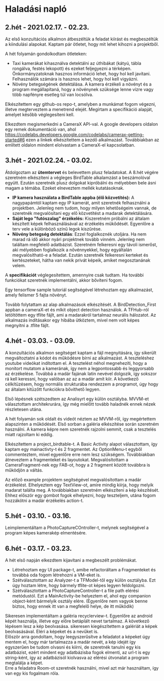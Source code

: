 # Haladási napló

## 2.hét - 2021.02.17. - 02.23.

Az első konzultációs alkalmon átbeszéltük a feladat kiírást és megbeszéltük a kiindulási alapokat. Kaptam pár ötletet, hogy mit lehet kihozni a projektből.

A hét folyamán gondolkodtam ötleteken:
 * Taxi kamerákat kihasználva detektálni az úthibákat (kátyú, tábla rongálva, festés lekopott) és ezeket feljegyezni a térképen. Önkormányzatoknak hasznos információ lehet, hogy hol kell javítani. Felhasználók számára is hasznos lehet, hogy hol kell vigyázni.
  * Növény betegségének detektálása. A kamera érzékeli a növényt és a program megállapítaná, hogy a növénynek szüksége lenne vízre vagy több napfényre esetleg túl van locsólva.

Elkészítettem egy github-os repo-t, amelyben a munkámat fogom végezni, illetve megterveztem a menetrend elejét. Megírtam a specifikáció alapját, amelyet később véglegesíteni kell.

Elkezdtem megismerkedni a CameraX API-val. A google developers oldalon egy remek dokumentáció van, ahol https://codelabs.developers.google.com/codelabs/camerax-getting-started#6 ezen a linkek elkészítettem a kezdő alkalmazást. Továbbiakban az említett oldalon mindent elolvastam a CameraX-el kapcsolatban.

## 3.hét - 2021.02.24. - 03.02.

Átdolgoztam az **ütemtervet** és belevettem plusz feladatokat. A 8.hét végére szeretném elkészíteni a végleges BirdTable alkalamzást a beszámolóval együtt. Ezután szeretnék plusz dolgokat kipróbálni és mélyebben bele ásni magam a témába. Ezeket elneveztem mellék kutatásoknak.
 * **IP kamera használata a BirdTable appba (élő közvetítés):** A nagypapámtól kaptam egy IP kamerát, amit szeretnék felhasználni a projektben. Jelenleg nem tudom, hogy milyen lehetőségeim vannak, de szeretnék megvalósítani egy elő közvetítést a madarak detektálására.
 * **Saját lego "futószalag" érzékelés:** Kiszeretném próbálni az általam készített képek felhasználásával az érzékelés mükődését. Egyenlőre a terv vele a különböző színű legok kiszűrése.
 * **Növény betegség detektálás**: Ezzel foglalkoznék utoljára. Ha nem marad rá idő akkor nyári projektnek tovább vinném. Jelenleg nem találtam megfelelő adatbázist. Szeretném felkeresni egy távoli ismerőst, aki mélyebben foglalkozik a nővénnyekkel, hogy egyáltalán megvalósítható-e a feladat. Ezután szeretnék felkeresni kerteket és kertészeteket, hátha van nekik privát képeik, amiket megosztanának velem.

 A **specifikációt** véglegesítettem, amennyire csak tudtam. Ha további funkciókat szeretnék implementálni, akkor bővíteni fogom.

Egy tensorflow sample tutoriál segítségével létrehoztam egy alkalmazást, amely felismer 5 fajta növényt. 

Tovább folytattam az alap alkalmazások elkészítését. A BirdDetection_First appban a cameraX-et és mlkit object detection használok. A TFHub-ról letöltöttem egy tflite fájlt, ami a madarakról tartalmaz neurális hálozatot. Az alkalmazás indításakor egy hibába ütköztem, mivel nem volt képes megnyitni a .tflite fájlt.

## 4.hét - 03.03. - 03.09.

A konzultációs alkalmon segítséget kaptam a fájl megnyitására, így sikerült megváltoztatni a kódot és működésre bírni az alkalmazást. A teszteléshez youtube videókat indítottam el. A tesztelést néhol megnehezíti, hogy a monitort mutatom a kamerának, így nem a legpontossabb és leggyorsabb az érzékelése. Továbbá a madár fajának latin nevével dolgozik, így sokszor rá kell keressni, hogy valóban az az a madár amít kiír. A következő célkítüzésem, hogy normális strukturába rendezzem a programot, úgy hogy az általam kitüzőtt funkciókra bővíthető legyen.

Első lépésnek szétszedtem az Analisyrt egy külön osztályba. MVVM-et választottam architekrurára, így még mielőtt tovább haladnék ennek nézek részletesen utána.

A hét folyamán sok oldalt és videót néztem az MVVM-ről, így megértettem alapszinten a működését. Első sorban a galéria elkészítése során szeretném használni. A kamera képre nem szeretnék rajzolni semmit, csak a tesztelés miatt rajzoltam ki eddig.

Elkészítettem a project_birdtable-t. A Basic Activity alapot választottam, így kaptam egy mainactivty-t és 2 fragmentet. Az OptionMenu-t egyből commenteztem, mivel egyenlőre erre nem lesz szükségem. Továbbiakban átneveztem a fragmenteket és layoutokat. Megvalósítottam a CameraFragment-nek egy FAB-ot, hogy a 2 fragment között továbbra is működjön a váltás.

Az előző example projektem segítségével megvalósítottam a madár érzékelést. Elhelyeztem egy TextView-ot, amire mindig kiírja, hogy melyik madarat találta meg. A továbbiakban szeretném elkészíteni a kép készítését. Ehhez először egy gombot fogok elhelyezni, hogy teszteljem, utána fogom hozzákötni a madár érzékelés action-t.

## 5.hét - 03.10. - 03.16.

Leimplementáltam a PhotoCaptureCOntroller-t, melynek segítségével a program képes kamerakép elmentésére.

## 6.hét - 03.17. - 03.23.

A hét első napján elkezdtem kijavítani a megbeszélt problémákat.
* Létrehoztam egy UI package-t, amibe refactoráltam a Fragmenteket és továbbá oda fogom létrehozni a VM-eket is.
* Szétválasztottam az Analyzer-t a TFModel-től egy külön osztályba. Ezt úgy hoztam létre, hogy bármely tflite-ot képes legyen feldolgozni.
* Szétválasztottam a PhotoCaptureController-t a file path elérési metódustól. Ezt a MainActivity-be helyeztem el, ahol egy companion object-ként bármelyik osztály elére. (Egyenlőre nem vagyok benne biztos, hogy ennek itt van a megfelelő helye, de itt működik)

Sikeresen implementáltam a galéria recyclerview-t. Egyenlőre az android képét használja, illetve egy előre betáplált nevet tartalmaz. A következő lépésem lesz a kép beolvasása.
sikeresen kiegészítettem a galériát a képek beolvasásával. Eléri a képeket és a nevűket is.
<br>Először arra gondoltam, hogy leegyszerűsítve a feladatot a képeket úgy mentem el, hogy már tartalmazza a madár nevét, a kép idejét így egyszerűen be tudom olvasni és kiírni, de szeretnék tanulni egy kis adatbázist, ezért mindent egy adatbázisba fogok elmenti, az url-t is egy string-ként, így az adatbázisól kiolvasva az elérési útvonalat a program megtalálja a képet.
<br>Erre a feladatra Room-ot szeretnék használni, mivel azt már használtam, így van egy kis fogalmam róla.
